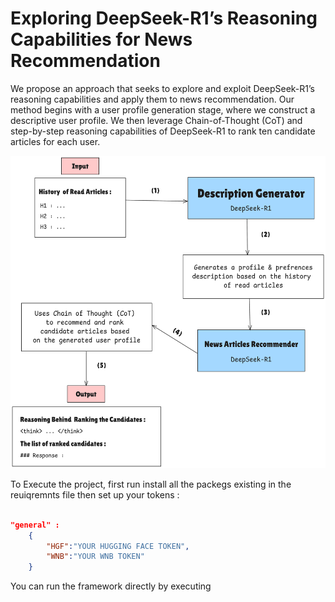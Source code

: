 # Exploring DeepSeek-R1’s Reasoning Capabilities for News Recommendation

We propose an approach that seeks to explore and exploit DeepSeek-R1’s reasoning capabilities and apply them to news recommendation. Our method begins with a user profile generation stage, where we construct a descriptive user profile. We then leverage Chain-of-Thought (CoT) and step-by-step reasoning capabilities of DeepSeek-R1 to rank ten candidate articles for each user.

<p align="center">  
<img src="Pictures/FrameWorkPIC.jpg" alt="DeepSeek-R1-Based Proposed Method" width="700" height="500"/>
</p>
To Execute the project, first run install all the packegs existing in the reuiqremnts file then set up your tokens :

```json

"general" :
    {
        "HGF":"YOUR HUGGING FACE TOKEN",
        "WNB":"YOUR WNB TOKEN"
    }

```

You can run the framework directly by executing

